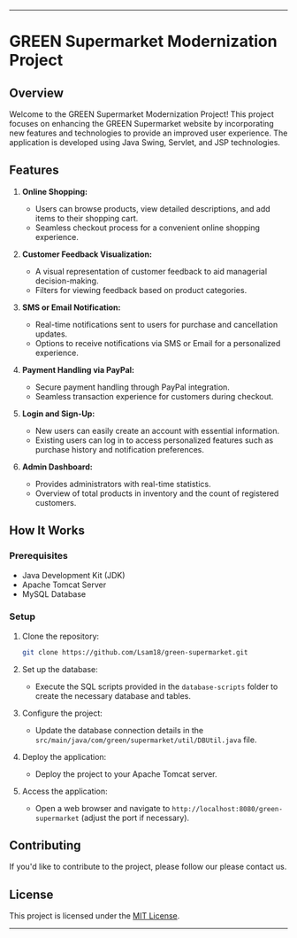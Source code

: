 

---

# GREEN Supermarket Modernization Project

## Overview

Welcome to the GREEN Supermarket Modernization Project! This project focuses on enhancing the GREEN Supermarket website by incorporating new features and technologies to provide an improved user experience. The application is developed using Java Swing, Servlet, and JSP technologies.

## Features

1. **Online Shopping:**
   - Users can browse products, view detailed descriptions, and add items to their shopping cart.
   - Seamless checkout process for a convenient online shopping experience.

2. **Customer Feedback Visualization:**
   - A visual representation of customer feedback to aid managerial decision-making.
   - Filters for viewing feedback based on product categories.

3. **SMS or Email Notification:**
   - Real-time notifications sent to users for purchase and cancellation updates.
   - Options to receive notifications via SMS or Email for a personalized experience.

4. **Payment Handling via PayPal:**
   - Secure payment handling through PayPal integration.
   - Seamless transaction experience for customers during checkout.

5. **Login and Sign-Up:**
   - New users can easily create an account with essential information.
   - Existing users can log in to access personalized features such as purchase history and notification preferences.

6. **Admin Dashboard:**
   - Provides administrators with real-time statistics.
   - Overview of total products in inventory and the count of registered customers.

## How It Works

### Prerequisites

- Java Development Kit (JDK)
- Apache Tomcat Server
- MySQL Database

### Setup

1. Clone the repository:

   ```bash
   git clone https://github.com/Lsam18/green-supermarket.git
   ```

2. Set up the database:
   - Execute the SQL scripts provided in the `database-scripts` folder to create the necessary database and tables.

3. Configure the project:
   - Update the database connection details in the `src/main/java/com/green/supermarket/util/DBUtil.java` file.

4. Deploy the application:
   - Deploy the project to your Apache Tomcat server.

5. Access the application:
   - Open a web browser and navigate to `http://localhost:8080/green-supermarket` (adjust the port if necessary).

## Contributing

If you'd like to contribute to the project, please follow our please contact us.

## License

This project is licensed under the [MIT License](LICENSE).

---

